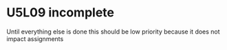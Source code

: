 # U5L09 incomplete

Until everything else is done this should be low priority because it does not impact assignments
